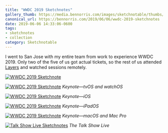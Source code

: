 ```yaml
---
title: "WWDC 2019 Sketchnotes"
gallery_thumb: https://media.bennorris.com/images/sketchnotable/thumbs/wwdc-2019-into.jpg
canonical_url: https://bennorris.com/2019/06/06/wwdc-2019-sketchnotes
date: 2019-06-06 14:33:06-0600
tags:
- sketchnotes
- collection
category: Sketchnotable
---
```


I went to San Jose with my entire team from work to experience WWDC 2019. Only two of the five of us got actual tickets, so the rest of us attended [Layers](/2019/06/05/layers-sketchnotes.html) and watched sessions remotely.

[![WWDC 2019 Sketchnote](https://media.bennorris.com/images/sketchnotable/wwdc-2019/wwdc-2019-into.jpg)](https://media.bennorris.com/images/sketchnotable/wwdc-2019/wwdc-2019-into.jpg)

[![WWDC 2019 Sketchnote](https://media.bennorris.com/images/sketchnotable/wwdc-2019/wwdc-2019-tvos.jpg)](https://media.bennorris.com/images/sketchnotable/wwdc-2019/wwdc-2019-tvos.jpg)
_Keynote—tvOS and watchOS_

[![WWDC 2019 Sketchnote](https://media.bennorris.com/images/sketchnotable/wwdc-2019/wwdc-2019-ios.jpg)](https://media.bennorris.com/images/sketchnotable/wwdc-2019/wwdc-2019-ios.jpg)
_Keynote—iOS_

[![WWDC 2019 Sketchnote](https://media.bennorris.com/images/sketchnotable/wwdc-2019/wwdc-2019-ipad.jpg)](https://media.bennorris.com/images/sketchnotable/wwdc-2019/wwdc-2019-ipad.jpg)
_Keynote—iPadOS_

[![WWDC 2019 Sketchnote](https://media.bennorris.com/images/sketchnotable/wwdc-2019/wwdc-2019-macos.jpg)](https://media.bennorris.com/images/sketchnotable/wwdc-2019/wwdc-2019-macos.jpg)
_Keynote—macOS and Mac Pro_

[![Talk Show Live Sketchnotes](https://media.bennorris.com/images/sketchnotable/wwdc-2019/wwdc-2019-talk-show.jpg)](https://media.bennorris.com/images/sketchnotable/wwdc-2019/wwdc-2019-talk-show.jpg)
_The Talk Show Live_